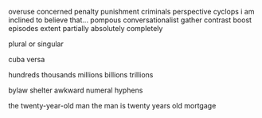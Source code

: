 overuse
concerned
penalty
punishment
criminals
perspective
cyclops
i am inclined to believe that...
pompous
conversationalist
gather
contrast
boost
episodes
extent
partially
absolutely
completely

plural or singular

cuba
versa

hundreds
thousands
millions
billions
trillions

bylaw
shelter
awkward
numeral
hyphens

the twenty-year-old man
the man is twenty years old
mortgage



